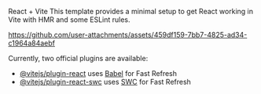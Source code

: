  React + Vite
This template provides a minimal setup to get React working in Vite with HMR and some ESLint rules.

https://github.com/user-attachments/assets/459df159-7bb7-4825-ad34-c1964a84aebf

Currently, two official plugins are available:
- [@vitejs/plugin-react](https://github.com/vitejs/vite-plugin-react/blob/main/packages/plugin-react) uses [Babel](https://babeljs.io/) for Fast Refresh
- [@vitejs/plugin-react-swc](https://github.com/vitejs/vite-plugin-react/blob/main/packages/plugin-react-swc) uses [SWC](https://swc.rs/) for Fast Refresh
